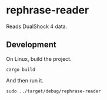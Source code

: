 # rephrase-reader

Reads DualShock 4 data.

## Development

On Linux, build the project.

```
cargo build
```

And then run it.

```
sudo ../target/debug/rephrase-reader
```
